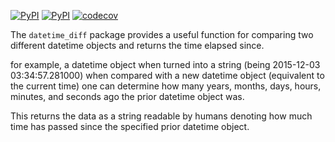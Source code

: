 [![PyPI](https://img.shields.io/pypi/v/datetime_diff.svg)](https://pypi.python.org/pypi/datetime_diff/)
[![PyPI](https://img.shields.io/pypi/pyversions/datetime_diff.svg)](https://pypi.python.org/pypi/datetime_diff/)
[![codecov](https://codecov.io/gh/AraHaan/datetime_diff/branch/master/graph/badge.svg)](https://codecov.io/gh/AraHaan/datetime_diff)

The ``datetime_diff`` package provides a useful function for comparing two different datetime objects and returns the time elapsed since.

for example, a datetime object when turned into a string (being 2015-12-03 03:34:57.281000) when compared with a new datetime object (equivalent to the current time) one can determine how many years, months, days, hours, minutes, and seconds ago the prior datetime object was.

This returns the data as a string readable by humans denoting how much time has passed since the specified prior datetime object.
